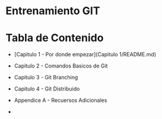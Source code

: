 # Entrenamiento GIT




Tabla de Contenido
==================

* [Capitulo 1 - Por donde empezar](Capitulo 1/README.md)
* Capitulo 2 - Comandos Basicos de Git 
* Capitulo 3 - Git Branching
* Capitulo 4 - Git Distribuido 
* Appendice A - Recuersos Adicionales 


*